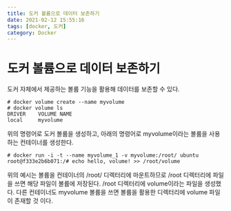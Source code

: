```yaml
---
title: 도커 볼륨으로 데이터 보존하기
date: 2021-02-12 15:55:16
tags: [docker, 도커]
category: Docker
---
```

# 도커 볼륨으로 데이터 보존하기

도커 자체에서 제공하는 볼륨 기능을 활용해 데이터를 보존할 수 있다.

```
# docker volume create --name myvolume
# docker volume ls
DRIVER    VOLUME NAME     
local     myvolume
```

위의 명령어로 도커 볼륨을 생성하고, 아래의 명령어로 myvolume이라는 볼륨을 사용하는 컨테이너를 생성한다.

```
# docker run -i -t --name myvolume_1 -v myvolume:/root/ ubuntu
root@f333e2b6b071:/# echo hello, volume! >> /root/volume
```

위의 예시는 볼륨을 컨테이너의 /root/ 디렉터리에 마운트하므로 /root 디렉터리에 파일을 쓰면 해당 파일이 볼륨에 저장된다.  /root 디렉터리에 volume이라는 파일을 생성했다. 다른 컨테이너도 myvolume 볼륨을 쓰면 볼륨을 활용한 디렉터리에 volume 파일이 존재할 것 이다. 